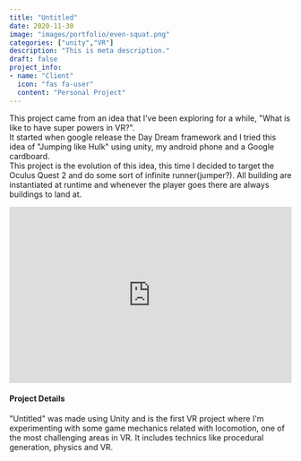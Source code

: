 ```yaml
---
title: "Untitled"
date: 2020-11-30
image: "images/portfolio/even-squat.png"
categories: ["unity","VR"]
description: "This is meta description."
draft: false
project_info:
- name: "Client"
  icon: "fas fa-user"
  content: "Personal Project"
---
```

This project came from an idea that I've been exploring for a while, "What is like to have super powers in VR?".  
It started when google release the Day Dream framework and I tried this idea of "Jumping like Hulk" using unity, my android phone and a Google cardboard.  
This project is the evolution of this idea, this time I decided to target the Oculus Quest 2 and do some sort of infinite runner(jumper?). 
All building are instantiated at runtime and whenever the player goes there are always buildings to land at.

<iframe width="100%" height="315" src="https://www.youtube.com/embed/pOy0da8j6t0" title="YouTube video player" frameborder="0" allow="accelerometer; autoplay; clipboard-write; encrypted-media; gyroscope; picture-in-picture" allowfullscreen></iframe>

#### Project Details

"Untitled" was made using Unity and is the first VR project where I'm experimenting with some game mechanics related with locomotion, one of the most challenging areas in VR.
It includes technics like procedural generation, physics and VR.